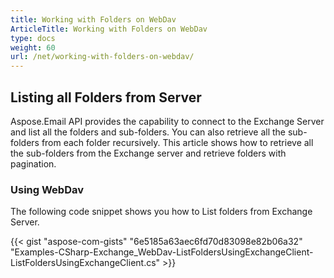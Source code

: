 ```yaml
---
title: Working with Folders on WebDav
ArticleTitle: Working with Folders on WebDav
type: docs
weight: 60
url: /net/working-with-folders-on-webdav/
---
```



## **Listing all Folders from Server**
Aspose.Email API provides the capability to connect to the Exchange Server and list all the folders and sub-folders. You can also retrieve all the sub-folders from each folder recursively. This article shows how to retrieve all the sub-folders from the Exchange server and retrieve folders with pagination.
### **Using WebDav**
The following code snippet shows you how to List folders from Exchange Server.

{{< gist "aspose-com-gists" "6e5185a63aec6fd70d83098e82b06a32" "Examples-CSharp-Exchange_WebDav-ListFoldersUsingExchangeClient-ListFoldersUsingExchangeClient.cs" >}}
